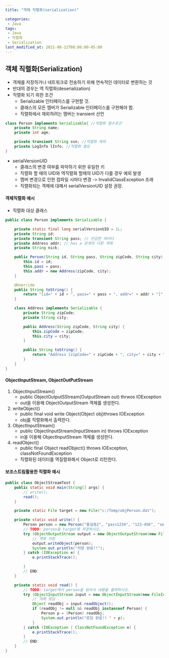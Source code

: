 ```yaml
---
title: "객체 직렬화(serialization)"

categories:
 - Java
tags:
 - Java
 - 직렬화
 - Serialization
last_modified_at: 2021-08-22T08:06:00-05:00
---
```

## 객체 직렬화(Serialization)
 - 객체를 저장하거나 네트워크로 전송하기 위해 연속적인 데이터로 변환하는 것
 - 반대의 경우는 역 직렬화(deserialization)
 - 직렬화 되기 위한 조건
	* Serializable 인터페이스를 구현할 것.
	* 클래스의 모든 멤버가 Serializable 인터페이스를 구현해야 함.
	* 직렬화에서 제외하려는 멤버는 transient 선언

```java
class Person implements Serializable{ //직렬화 필수조건
	private String name;
	private int age;

	private transient String ssn; //직렬화 제외
	private LogInfo lInfo; //직렬화 필요
}
```
 - serialVersionUID
	* 클래스의 변경 여부를 파악하기 위한 유일한 키
	* 직렬화 할 때의 UID와 역직렬화 할때의 UID가 다를 경우 예외 발생
	* 멤버 변경으로 인한 컴파일 시마다 변경 -> InvalidClassException 초래
	* 직렬화되는 객체에 대해서 serialVersionUID 설정 권장.   





#### 객체직렬화 예시
- 직렬화 대상 클래스

```java
public class Person implements Serializable {

	private static final long serialVersionUID = 1L;
	private String id;
	private transient String pass; // 민감한 데이터
	private Address addr; // has a 관계의 다른 객체
	private String nick;

	public Person(String id, String pass, String zipCode, String city) {
		this.id = id;
		this.pass = pass;
		this.addr = new Address(zipCode, city);
	}

	@Override
	public String toString() {
		return "[id=" + id + ", pass=" + pass + ", addr=" + addr + "]";
	}

	class Address implements Serializable {
		private String zipCode;
		private String city;

		public Address(String zipCode, String city) {
			this.zipCode = zipCode;
			this.city = city;
		}

		public String toString() {
			return "Address [zipCode=" + zipCode + ", city=" + city + "]";
		}
	}
}
```


#### ObjectInputStream, ObjectOutPutStream
1. ObjectInputStream() 
	- public ObjectOutputSStream(OutputStream out) thrwos IOException 
	- out을 이용해 ObjectOutputStream 객체를 생성한다.
2. writeObject()
	- public final void write Object(Object obj)throws IOException
	- obj를 직렬화해서 출력한다.
3. ObjectInputStream()
	- public ObjectInputStream(InputStream in) throws IOException
	- in을 이용해 ObjectInputStream 객체를 생성한다.
4. readObject()
	- public final Object readObject() throws IOException, classNotFoundException
	- 직렬화된 데이터를 역질렬화해서 Object로 리턴한다.  


#### 보조스트림활용한 직렬화 예시
```java
public class ObjectStreamTest {
	public static void main(String[] args) {
		// write();
		read();
	}

	private static File target = new File("c:/Temp/objPerson.dat");

	private static void write() {
		Person person = new Person("홍길동2", "pass1234", "123-456", "seoul");
		// TODO: person을 target에 저장하시오.
		try (ObjectOutputStream output = new ObjectOutputStream(new FileOutputStream(target));) {
			// 객체 저장
			output.writeObject(person);
			System.out.println("저장 완료!!");
		} catch (IOException e) {
			e.printStackTrace();

		}
		// END:
	}

	private static void read() {
		// TODO: target에서 person을 읽어서 내용을 출력하시오.
		try (ObjectInputStream input = new ObjectInputStream(new FileInputStream(target))) {
			// 객체 로딩
			Object readObj = input.readObject();
			if (readObj != null && readObj instanceof Person) {
				Person p = (Person) readObj;
				System.out.println("로딩 완료!! " + p);
			}
		} catch (IOException | ClassNotFoundException e) {
			e.printStackTrace();
		}
		// END:
	}
}
```
